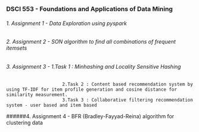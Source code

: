 ### DSCI 553 - Foundations and Applications of Data Mining

###### 1. Assignment 1 - Data Exploration using pyspark
###### 2. Assignment 2 - SON algorithm to find all combinations of frequent itemsets
###### 3. Assignment 3 - 1.Task 1 : Minhashing and Locality Sensitive Hashing
                         2.Task 2 : Content based recommendation system by using TF-IDF for item profile generation and cosine distance for similarity measurement.
                         3.Task 3 : Collaborative filtering recommendation system - user based and item based
######4. Assignment 4 - BFR (Bradley-Fayyad-Reina) algorithm for clustering data
